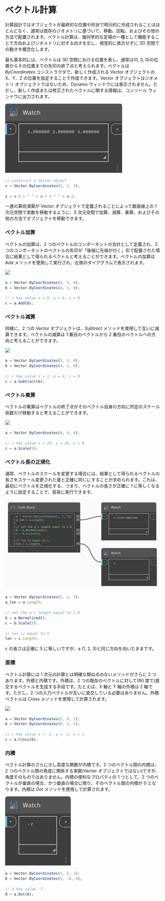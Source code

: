 # ベクトル計算

計算設計ではオブジェクトが最終的な位置や形状で明示的に作成されることはほとんどなく、通常は既存のジオメトリに基づいて、移動、回転、およびその他の方法で配置されます。ベクトル計算は、幾何学的な足場の一種として機能することで方向およびジオメトリに対する向きを示し、視覚的に表示せずに 3D 空間での動きを概念化します。

最も基本的には、ベクトルは 3D 空間における位置を表し、通常は(0, 0, 0)の位置からその位置までの矢印の終了点と考えられます。ベクトルは _ByCoordinates_ コンストラクタで、新しく作成される Vector オブジェクトの X、Y、Z の位置を指定することで作成できます。Vector オブジェクトはジオメトリ オブジェクトではないため、Dynamo ウィンドウには表示されません。ただし、新しく作成または修正されたベクトルに関する情報は、コンソール ウィンドウに出力されます。

![](../images/8-2/3/vectormath01.jpg)

```js
// construct a Vector object
v = Vector.ByCoordinates(1, 2, 3);

s = v.X + " " + v.Y + " " + v.Z;
```

一連の算術演算が Vector オブジェクトで定義されることによって数直線上の 1 次元空間で実数を移動するように、3 次元空間で加算、減算、乗算、およびその他の方法でオブジェクトを移動できます。

### ベクトル加算

ベクトルの加算は、2 つのベクトルのコンポーネントの合計として定義され、2 つのコンポーネントのベクトルの矢印が「後端に先端が付く」形で配置された場合に結果として得られるベクトルと考えることができます。ベクトルの加算は _Add_ メソッドを使用して実行され、左側のダイアグラムで表示されます。

![](../images/8-2/3/VectorMath\_02.png)

```js
a = Vector.ByCoordinates(5, 5, 0);
b = Vector.ByCoordinates(4, 1, 0);

// c has value x = 9, y = 6, z = 0
c = a.Add(b);
```

### ベクトル減算

同様に、2 つの Vector オブジェクトは、_Subtract_ メソッドを使用して互いに減算できます。ベクトルの減算は 1 番目のベクトルから 2 番目のベクトルへの方向と考えることができます。

![](../images/8-2/3/VectorMath\_03.png)

```js
a = Vector.ByCoordinates(5, 5, 0);
b = Vector.ByCoordinates(4, 1, 0);

// c has value x = 1, y = 4, z = 0
c = a.Subtract(b);
```

### ベクトル乗算

ベクトルの乗算はベクトルの終了点がそのベクトル自身の方向に所定のスケール係数だけ移動すると考えることができます。

![](../images/8-2/3/VectorMath\_04.png)

```js
a = Vector.ByCoordinates(4, 4, 0);

// c has value x = 20, y = 20, z = 0
c = a.Scale(5);
```

### ベクトル長の正規化

通常、ベクトルのスケールを変更する場合には、結果として得られるベクトルの長さをスケール変更された量と正確に同じにすることが求められます。これは、最初にベクトルを正規化する、つまり、ベクトルの長さが正確に 1 に等しくなるように設定することで、容易に実行できます。

![](../images/8-2/3/vectormath05.jpg)

```js
a = Vector.ByCoordinates(1, 2, 3);
a_len = a.Length;

// set the a's length equal to 1.0
b = a.Normalized();
c = b.Scale(5);

// len is equal to 5
len = c.Length;
```

c の長さは正確に 5 に等しいですが、a (1, 2, 3)と同じ方向を向いたままです。

### 直積

ベクトル計算には 1 次元の計算とは明確な類似点のないメソッドがさらに 2 つあります。外積と内積です。外積は、2 つの既存のベクトルに対して(90 度で)直交するベクトルを生成する手段です。たとえば、X 軸と Y 軸の外積は Z 軸です。ただし、2 つの入力ベクトルが互いに直交している必要はありません。外積ベクトルは _Cross_ メソッドを使用して計算されます。

![](../images/8-2/3/VectorMath\_06.png)

```js
a = Vector.ByCoordinates(1, 0, 1);
b = Vector.ByCoordinates(0, 1, 1);

// c has value x = -1, y = -1, z = 1
c = a.Cross(b);
```

### 内積

ベクトル計算のさらに少し高度な関数が内積です。2 つのベクトル間の内積は、2 つのベクトル間の角度に関係する実数(Vector オブジェクトではない)ですが、角度そのものではありません。内積の便利なプロパティの 1 つとして、2 つのベクトルが垂直の場合、かつ垂直の場合に限り、そのベクトル間の内積が 0 となります。内積は _Dot_ メソッドを使用して計算されます。

![](../images/8-2/3/vectormath07.jpg)

```js
a = Vector.ByCoordinates(1, 2, 1);
b = Vector.ByCoordinates(5, -8, 4);

// d has value -7
d = a.Dot(b);
```
